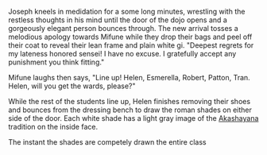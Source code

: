 Joseph kneels in medidation for a some long minutes, wrestling with the restless thoughts in his mind until the door of the dojo opens and a gorgeously elegant person bounces through. The new arrival tosses a melodious apology towards Mifune while they drop their bags and peel off their coat to reveal their lean frame and plain white gi. "Deepest regrets for my lateness honored sensei! I have no excuse. I gratefully accept any punishment you think fitting."

Mifune laughs then says, "Line up! Helen, Esmerella, Robert, Patton, Tran. Helen, will you get the wards, please?"

While the rest of the students line up, Helen finishes removing their shoes and bounces from the dressing bench to draw the roman shades on either side of the door. Each white shade has a light gray image of the [Akashayana](http://vignette3.wikia.nocookie.net/whitewolf/images/3/3f/LogoTradAkashicBrotherhood.png/revision/latest/scale-to-width-down/200?cb=20061118002611) tradition on the inside face. 

The instant the shades are competely drawn the entire class 